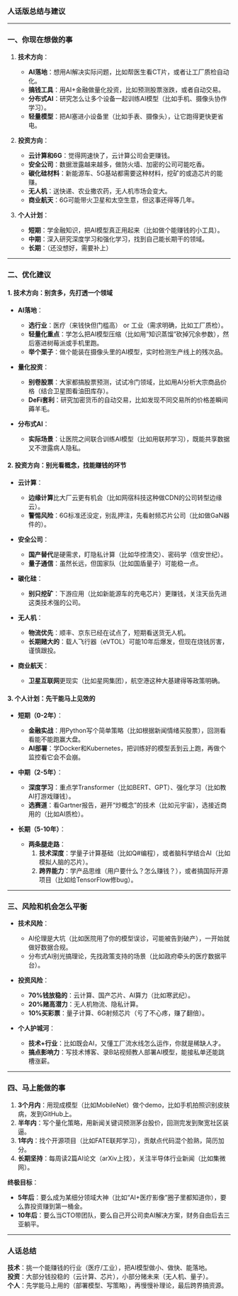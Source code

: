 
### **人话版总结与建议**  

---

### **一、你现在想做的事**  
1. **技术方向**：  
   - **AI落地**：想用AI解决实际问题，比如帮医生看CT片，或者让工厂质检自动化。  
   - **搞钱工具**：用AI+金融做量化投资，比如预测股票涨跌，或者自动交易。  
   - **分布式AI**：研究怎么让多个设备一起训练AI模型（比如手机、摄像头协作学习）。  
   - **轻量模型**：把AI塞进小设备里（比如手表、摄像头），让它跑得更快更省电。  

2. **投资方向**：  
   - **云计算和6G**：觉得网速快了，云计算公司会更赚钱。  
   - **安全公司**：数据泄露越来越多，做防火墙、加密的公司可能吃香。  
   - **碳化硅材料**：新能源车、5G基站都需要这种材料，挖矿的或造芯片的能赚。  
   - **无人机**：送快递、农业撒农药，无人机市场会变大。  
   - **商业航天**：6G可能带火卫星和太空生意，但这事还得等几年。  

3. **个人计划**：  
   - **短期**：学金融知识，把AI模型真正用起来（比如做个能赚钱的小工具）。  
   - **中期**：深入研究深度学习和强化学习，找到自己能长期干的领域。  
   - **长期**：（还没想好，需要补上）  

---

### **二、优化建议**  
#### **1. 技术方向：别贪多，先打透一个领域**  
- **AI落地**：  
  - **选行业**：医疗（来钱快但门槛高） or 工业（需求明确，比如工厂质检）。  
  - **轻量化重点**：学怎么把AI模型压缩（比如用“知识蒸馏”砍掉冗余参数），然后塞进树莓派或手机里跑。  
  - **举个栗子**：做个能装在摄像头里的AI模型，实时检测生产线上的残次品。  

- **量化投资**：  
  - **别卷股票**：大家都搞股票预测，试试冷门领域，比如用AI分析大宗商品价格（结合卫星图看油田库存）。  
  - **DeFi套利**：研究加密货币的自动交易，比如发现不同交易所的价格差瞬间薅羊毛。  

- **分布式AI**：  
  - **实际场景**：让医院之间联合训练AI模型（比如用联邦学习），既能共享数据又不泄露病人隐私。  

#### **2. 投资方向：别光看概念，找能赚钱的环节**  
- **云计算**：  
  - **边缘计算**比大厂云更有机会（比如网宿科技这种做CDN的公司转型边缘云）。  
  - **警惕风险**：6G标准还没定，别乱押注，先看射频芯片公司（比如做GaN器件的）。  

- **安全公司**：  
  - **国产替代**是硬需求，盯隐私计算（比如华控清交）、密码学（信安世纪）。  
  - **量子通信**：虽然长远，但国家队（比如国盾量子）可能稳一点。  

- **碳化硅**：  
  - **别只挖矿**：下游应用（比如新能源车的充电芯片）更赚钱，关注天岳先进这类技术强的公司。  

- **无人机**：  
  - **物流优先**：顺丰、京东已经在试点了，短期看送货无人机。  
  - **长期赌大的**：载人飞行器（eVTOL）可能10年后爆发，但现在烧钱厉害，谨慎跟投。  

- **商业航天**：  
  - **卫星互联网**更现实（比如星网集团），航空港这种大基建得等政策明确。  

#### **3. 个人计划：先干能马上见效的**  
- **短期（0-2年）**：  
  - **金融实战**：用Python写个简单策略（比如根据新闻情绪买股票），回测看看能不能跑赢大盘。  
  - **AI部署**：学Docker和Kubernetes，把训练好的模型丢到云上跑，再做个监控看它会不会崩。  

- **中期（2-5年）**：  
  - **深度学习**：重点学Transformer（比如BERT、GPT）、强化学习（比如教AI打游戏赚钱）。  
  - **选赛道**：看Gartner报告，避开“炒概念”的技术（比如元宇宙），选接近商用的（比如AI质检）。  

- **长期（5-10年）**：  
  - **两条腿走路**：  
    1. **技术深度**：学量子计算基础（比如Q#编程），或者脑科学结合AI（比如模拟人脑的芯片）。  
    2. **跨界能力**：学产品思维（用户要什么？怎么赚钱？），或者搞国际开源项目（比如给TensorFlow修bug）。  

---

### **三、风险和机会怎么平衡**  
- **技术风险**：  
  - AI伦理是大坑（比如医院用了你的模型误诊，可能被告到破产），一开始就做好数据合规。  
  - 分布式AI别光搞理论，先找政策支持的场景（比如政府牵头的医疗数据平台）。  

- **投资风险**：  
  - **70%钱放稳的**：云计算、国产芯片、AI算力（比如寒武纪）。  
  - **20%赌高潜力**：无人机物流、隐私计算。  
  - **10%买彩票**：量子计算、6G射频芯片（亏了不心疼，赚了翻倍）。  

- **个人护城河**：  
  - **技术+行业**：比如既会AI，又懂工厂流水线怎么运作，你就是稀缺人才。  
  - **搞点影响力**：写技术博客、录B站视频教人部署AI模型，能接私单还能跳槽涨薪。  

---

### **四、马上能做的事**  
1. **3个月内**：用现成模型（比如MobileNet）做个demo，比如手机拍照识别皮肤病，发到GitHub上。  
2. **半年内**：写个量化策略，用新闻关键词预测茅台股价，回测完发到聚宽社区装逼。  
3. **1年内**：找个开源项目（比如FATE联邦学习），贡献点代码混个脸熟，简历加分。  
4. **长期坚持**：每周读2篇AI论文（arXiv上找），关注半导体行业新闻（比如集微网）。  

**终极目标**：  
- **5年后**：要么成为某细分领域大神（比如“AI+医疗影像”圈子里都知道你），要么靠投资赚到第一桶金。  
- **10年后**：要么当CTO带团队，要么自己开公司卖AI解决方案，财务自由后去三亚躺平。  

---

### **人话总结**  
**技术**：挑一个能赚钱的行业（医疗/工业），把AI模型做小、做快、能落地。  
**投资**：大部分钱投稳的（云计算、芯片），小部分赌未来（无人机、量子）。  
**个人**：先学能马上用的（部署模型、写策略），再慢慢补理论，最后跨界搞资源。
